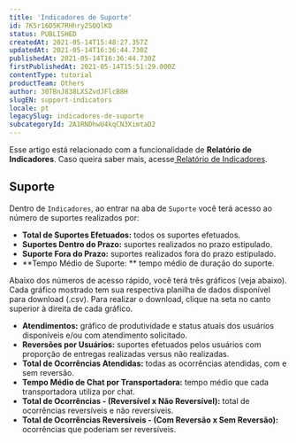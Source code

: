 ```yaml
---
title: 'Indicadores de Suporte'
id: 7K5r16D5K7RHhry2SQQlKD
status: PUBLISHED
createdAt: 2021-05-14T15:48:27.357Z
updatedAt: 2021-05-14T16:36:44.730Z
publishedAt: 2021-05-14T16:36:44.730Z
firstPublishedAt: 2021-05-14T15:51:29.000Z
contentType: tutorial
productTeam: Others
author: 30TBnJ838LXSZvdJFlcB8H
slugEN: support-indicators
locale: pt
legacySlug: indicadores-de-suporte
subcategoryId: 2A1RNDhwU4kqCN3XimtaD2
---
```


<div class="alert alert-info"> 
 Esse artigo está relacionado com a funcionalidade de <b>Relatório de Indicadores</b>. Caso queira saber mais, acesse<a href="https://help.vtex.com/pt/tutorial/relatorio-de-indicadores--7lbICsrCArXDxUYeeHJ2c5">  Relatório de Indicadores</a>.
</div>

## Suporte

Dentro de `Indicadores`, ao entrar na aba de `Suporte` você terá acesso ao número de suportes realizados por:

*   **Total de Suportes Efetuados:** todos os suportes efetuados.
*   **Suportes Dentro do Prazo:** suportes realizados no prazo estipulado.
*   **Suporte Fora do Prazo:** suportes realizados fora do prazo estipulado.
*   **Tempo Médio de Suporte: ** tempo médio de duração do suporte.

Abaixo dos números de acesso rápido, você terá três gráficos (veja abaixo). Cada gráfico mostrado tem  sua respectiva planilha de dados disponível para download (.csv). Para realizar o download, clique na seta no canto superior à direita de cada gráfico. 

*   **Atendimentos:** gráfico de produtividade e status atuais dos usuários disponíveis e/ou com atendimento solicitado.
*   **Reversões por Usuários:** suportes efetuados pelos usuários com proporção de entregas realizadas versus não realizadas.
*   **Total de Ocorrências Atendidas:** todas as ocorrências atendidas, com e sem reversão.
*   **Tempo Médio de Chat por Transportadora:** tempo médio que cada transportadora utiliza por chat.
*   **Total de Ocorrências - (Reversível x Não Reversível):** total de ocorrências reversíveis e não reversíveis.
*   **Total de Ocorrências Reversíveis - (Com Reversão x Sem Reversão):** ocorrências que poderiam ser reversíveis. 
